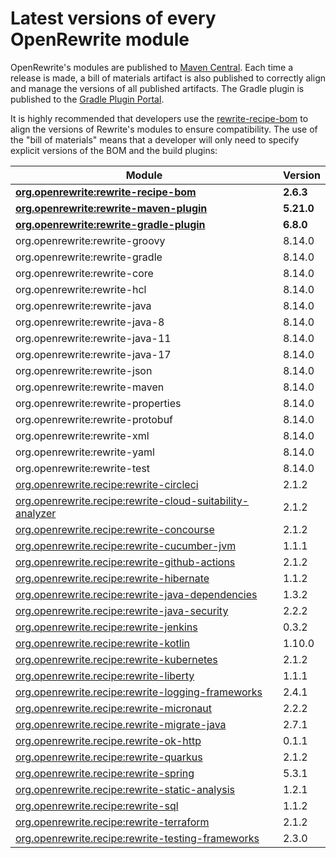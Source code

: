 # Latest versions of every OpenRewrite module

OpenRewrite's modules are published to [Maven Central](https://search.maven.org/search?q=org.openrewrite). Each time a release is made, a bill of materials artifact is also published to correctly align and manage the versions of all published artifacts. The Gradle plugin is published to the [Gradle Plugin Portal](https://plugins.gradle.org/plugin/org.openrewrite.rewrite).

It is highly recommended that developers use the [rewrite-recipe-bom](https://github.com/openrewrite/rewrite-recipe-bom) to align the versions of Rewrite's modules to ensure compatibility. The use of the "bill of materials" means that a developer will only need to specify explicit versions of the BOM and the build plugins:

| Module                                                                                                                          | Version   |
| --------------------------------------------------------------------------------------------------------------------------------| ----------|
| [**org.openrewrite:rewrite-recipe-bom**](https://github.com/openrewrite/rewrite-recipe-bom)                                     | **2.6.3** |
| [**org.openrewrite:rewrite-maven-plugin**](https://github.com/openrewrite/rewrite-maven-plugin)                                 | **5.21.0** |
| [**org.openrewrite:rewrite-gradle-plugin**](https://github.com/openrewrite/rewrite-gradle-plugin)                               | **6.8.0** |
| org.openrewrite:rewrite-groovy                                                                                                  | 8.14.0    |
| org.openrewrite:rewrite-gradle                                                                                                  | 8.14.0    |
| org.openrewrite:rewrite-core                                                                                                    | 8.14.0    |
| org.openrewrite:rewrite-hcl                                                                                                     | 8.14.0    |
| org.openrewrite:rewrite-java                                                                                                    | 8.14.0    |
| org.openrewrite:rewrite-java-8                                                                                                  | 8.14.0    |
| org.openrewrite:rewrite-java-11                                                                                                 | 8.14.0    |
| org.openrewrite:rewrite-java-17                                                                                                 | 8.14.0    |
| org.openrewrite:rewrite-json                                                                                                    | 8.14.0    |
| org.openrewrite:rewrite-maven                                                                                                   | 8.14.0    |
| org.openrewrite:rewrite-properties                                                                                              | 8.14.0    |
| org.openrewrite:rewrite-protobuf                                                                                                | 8.14.0    |
| org.openrewrite:rewrite-xml                                                                                                     | 8.14.0    |
| org.openrewrite:rewrite-yaml                                                                                                    | 8.14.0    |
| org.openrewrite:rewrite-test                                                                                                    | 8.14.0    |
| [org.openrewrite.recipe:rewrite-circleci](https://github.com/openrewrite/rewrite-circleci)                                      | 2.1.2     |
| [org.openrewrite.recipe:rewrite-cloud-suitability-analyzer](https://github.com/openrewrite/rewrite-cloud-suitability-analyzer)  | 2.1.2    |
| [org.openrewrite.recipe:rewrite-concourse](https://github.com/openrewrite/rewrite-concourse)                                    | 2.1.2     |
| [org.openrewrite.recipe:rewrite-cucumber-jvm](https://github.com/openrewrite/rewrite-cucumber-jvm)                              | 1.1.1    |
| [org.openrewrite.recipe:rewrite-github-actions](https://github.com/openrewrite/rewrite-github-actions)                          | 2.1.2    |
| [org.openrewrite.recipe:rewrite-hibernate](https://github.com/openrewrite/rewrite-hibernate)                                    | 1.1.2    |
| [org.openrewrite.recipe:rewrite-java-dependencies](https://github.com/openrewrite/rewrite-java-dependencies)                    | 1.3.2     |
| [org.openrewrite.recipe:rewrite-java-security](https://github.com/openrewrite/rewrite-java-security)                            | 2.2.2     |
| [org.openrewrite.recipe:rewrite-jenkins](https://github.com/openrewrite/rewrite-jenkins)                                        | 0.3.2     |
| [org.openrewrite.recipe:rewrite-kotlin](https://github.com/openrewrite/rewrite-kotlin)                                          | 1.10.0     |
| [org.openrewrite.recipe:rewrite-kubernetes](https://github.com/openrewrite/rewrite-kubernetes)                                  | 2.1.2    |
| [org.openrewrite.recipe:rewrite-liberty](https://github.com/openrewrite/rewrite-liberty)                                        | 1.1.1     |
| [org.openrewrite.recipe:rewrite-logging-frameworks](https://github.com/openrewrite/rewrite-logging-frameworks)                  | 2.4.1     | <!--Update-->
| [org.openrewrite.recipe:rewrite-micronaut](https://github.com/openrewrite/rewrite-micronaut)                                    | 2.2.2     | <!--Update-->
| [org.openrewrite.recipe.rewrite-migrate-java](https://github.com/openrewrite/rewrite-migrate-java)                              | 2.7.1     | <!--Update-->
| [org.openrewrite.recipe.rewrite-ok-http](https://github.com/openrewrite/rewrite-okhttp)                                         | 0.1.1     |
| [org.openrewrite.recipe:rewrite-quarkus](https://github.com/openrewrite/rewrite-quarkus)                                        | 2.1.2     | <!--Update-->
| [org.openrewrite.recipe:rewrite-spring](https://github.com/openrewrite/rewrite-spring)                                          | 5.3.1     | <!--Update-->
| [org.openrewrite.recipe:rewrite-static-analysis](https://github.com/openrewrite/rewrite-static-analysis)                        | 1.2.1     | <!--Update-->
| [org.openrewrite.recipe:rewrite-sql](https://github.com/openrewrite/rewrite-sql)                                                | 1.1.2     |
| [org.openrewrite.recipe:rewrite-terraform](https://github.com/openrewrite/rewrite-terraform)                                    | 2.1.2     |
| [org.openrewrite.recipe:rewrite-testing-frameworks](https://github.com/openrewrite/rewrite-testing-frameworks)                  | 2.3.0     | <!--Update-->
